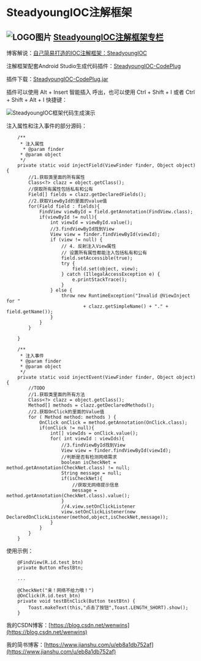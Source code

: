 # SteadyoungIOC注解框架

## ![LOGO图片](https://upload.jianshu.io/collections/images/1633997/SteadyoungIOC.png)  [SteadyoungIOC注解框架专栏](https://www.jianshu.com/c/3734b4eb3d17)

博客解说：[自己简易打造的IOC注解框架：SteadyoungIOC](https://www.jianshu.com/p/0c11f3f27ddc)

注解框架配套Android Studio生成代码插件：[SteadyoungIOC-CodePlug](https://github.com/Steadyoung/SteadyoungIOC-CodePlug)

插件下载：[SteadyoungIOC-CodePlug.jar](https://raw.githubusercontent.com/Steadyoung/SteadyoungIOC-CodePlug/master/SteadyoungIOC-CodePlug.jar)

插件可以使用 Alt + Insert 智能插入 呼出，也可以使用 Ctrl + Shift + I 或者 Ctrl + Shift + Alt + I 快捷键： 

![SteadyoungIOC框架代码生成演示](https://upload-images.jianshu.io/upload_images/8541415-8ae31adc7d03241f.png)

注入属性和注入事件的部分源码：

```
    /**
     * 注入属性
      * @param finder
     * @param object
     */
    private static void injectField(ViewFinder finder, Object object) {
        //1.获取类里面的所有属性
        Class<?> clazz = object.getClass();
        //获取所有属性包括私有和公有
        Field[] fields = clazz.getDeclaredFields();
        //2.获取ViewById的里面的value值
        for(Field field : fields){
            FindView viewById = field.getAnnotation(FindView.class);
            if(viewById != null){
                int viewId = viewById.value();
                //3.findViewById找到View
                View view = finder.findViewById(viewId);
                if (view != null) {
                    // 4. 反射注入View属性
                    // 设置所有属性都能注入包括私有和公有
                    field.setAccessible(true);
                    try {
                        field.set(object, view);
                    } catch (IllegalAccessException e) {
                        e.printStackTrace();
                    }
                } else {
                    throw new RuntimeException("Invalid @ViewInject for "
                            + clazz.getSimpleName() + "." + field.getName());
                }
            }
        }

    }

    /**
     * 注入事件
     * @param finder
     * @param object
     */
    private static void injectEvent(ViewFinder finder, Object object) {
        //TODO
        //1.获取类里面的所有方法
        Class<?> clazz = object.getClass();
        Method[] methods = clazz.getDeclaredMethods();
        //2.获取OnClick的里面的Value值
        for ( Method method: methods ) {
            OnClick onClick = method.getAnnotation(OnClick.class);
            if(onClick != null){
                int[] viewIds = onClick.value();
                for( int viewId : viewIds){
                    //3.findViewById找到View
                    View view = finder.findViewById(viewId);
                    //判断是否有检测网络需求
                    boolean isCheckNet = method.getAnnotation(CheckNet.class) != null;
                    String message = null;
                    if(isCheckNet){
                        //获取无网络提示信息
                        message = method.getAnnotation(CheckNet.class).value();
                    }
                    //4.view.setOnClickListener
                    view.setOnClickListener(new DeclaredOnClickListener(method,object,isCheckNet,message));
                }
            }
        }
    }

```

使用示例：

```
    @FindView(R.id.test_btn)
    private Button mTestBtn;
    
    ...
    
    @CheckNet("亲！网络不给力哦！")
    @OnClick(R.id.test_btn)
    private void testBtnClick(Button testBtn) {
        Toast.makeText(this,"点击了按钮",Toast.LENGTH_SHORT).show();
    }   

```

我的CSDN博客：[https://blog.csdn.net/wenwins](https://blog.csdn.net/wenwins)  

我的简书博客：[https://www.jianshu.com/u/eb8a1db752af](https://www.jianshu.com/u/eb8a1db752af)
